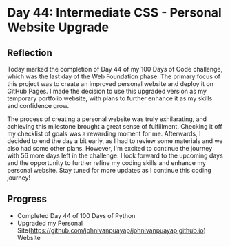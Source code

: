 # Day 44: Intermediate CSS - Personal Website Upgrade

## Reflection

Today marked the completion of Day 44 of my 100 Days of Code challenge, which was the last day of the Web Foundation phase. The primary focus of this project was to create an improved personal website and deploy it on GitHub Pages. I made the decision to use this upgraded version as my temporary portfolio website, with plans to further enhance it as my skills and confidence grow.

The process of creating a personal website was truly exhilarating, and achieving this milestone brought a great sense of fulfillment. Checking it off my checklist of goals was a rewarding moment for me. Afterwards, I decided to end the day a bit early, as I had to review some materials and we also had some other plans. However, I'm excited to continue the journey with 56 more days left in the challenge. I look forward to the upcoming days and the opportunity to further refine my coding skills and enhance my personal website. Stay tuned for more updates as I continue this coding journey!

## Progress

- Completed Day 44 of 100 Days of Python
- Upgraded my Personal Site(https://github.com/johnivanpuayap/johnivanpuayap.github.io) Website
